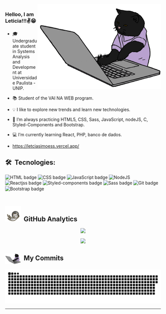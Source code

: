 <img src="/gato.gif" min-width="400px" max-width="450px" width="400px" align="right" alt="gato">

### Helloo, I am Leticia!!!✌️😁

- 🎓 Undergraduate student in Systems Analysis and Development at Universidade Paulista - UNIP.
- 📚 Student of the VAI NA WEB program. 
- 💡 I like to explore new trends and learn new technologies.
- 🚀 I’m always practicing HTML5, CSS, Sass, JavaScript, nodeJS, C, Styled-Components and Bootstrap.
- 💻 I’m currently learning React, PHP, banco de dados.

- https://letciasimoess.vercel.app/

## 🛠 &nbsp;Tecnologies:

<div>
    <img align="center" alt="HTML badge"
        src="https://img.shields.io/badge/HTML5-E34F26?style=for-the-badge&logo=html5&logoColor=white" />
    <img align="center" alt="CSS badge"
        src="https://img.shields.io/badge/CSS3-1572B6?style=for-the-badge&logo=css3&logoColor=white" />
    <img align="center" alt="JavaScript badge"
        src="https://img.shields.io/badge/JavaScript-F7DF1E?style=for-the-badge&logo=javascript&logoColor=black" />
    <img align="center" alt="NodeJS"
        src="https://img.shields.io/badge/Node.js-43853D?style=for-the-badge&logo=node.js&logoColor=white" />
    <img align="center" alt="Reactjss badge"
        src="https://img.shields.io/badge/React-20232A?style=for-the-badge&logo=react&logoColor=61DAFB" />
    <img align="center" alt="Styled-components badge"
        src="https://img.shields.io/badge/styled--components-DB7093?style=for-the-badge&logo=styled-components&logoColor=white" />
    <img align="center" alt="Sass badge"
        src="https://img.shields.io/badge/Sass-CC6699?style=for-the-badge&logo=sass&logoColor=white" />
    <img align="center" alt="Git badge"
        src="https://img.shields.io/badge/Git-E34F26?style=for-the-badge&logo=git&logoColor=white" />
    <img align="center" alt="Bootstrap badge"
        src="https://img.shields.io/badge/Bootstrap-563D7C?style=for-the-badge&logo=bootstrap&logoColor=purple" />
</div>

<br>

## <img src="/gato_astronauta.gif" width="50" height="50" align="10">  &nbsp;GitHub Analytics
<p align="center">
  <a href="https://github.com/anuraghazra/github-readme-stats">
    <img src="https://github-readme-stats.vercel.app/api/top-langs/?username=leticiasimoess&show_icons=true&hide_title=true&theme=tokyonight&layout=compact&hide_border=true&border_radius=15&langs_count=10&exclude_repo=HardEasy,vault"/>
  </a>
</p>

<p align="center">
  <a href="https://github.com/anuraghazra/github-readme-stats">
    <img src="https://github-readme-stats.vercel.app/api/?username=leticiasimoess&show_icons=true&hide_title=true&theme=tokyonight&hide_border=true&border_radius=15"/>
  </a>
</p>

## <img src="/gato.gif" width="50" align="center"> &nbsp;My Commits
![Snake animation](/github-contribution-grid-snake.svg)

----

 

 

